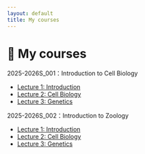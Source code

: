 ```yaml
---
layout: default
title: My courses
---
```


# 📘 My courses

2025-2026S_001：Introduction to Cell Biology

- [Lecture 1: Introduction](Lecture1-Introduction.pdf)
- [Lecture 2: Cell Biology](lecture2-Cellbiology.pdf)
- [Lecture 3: Genetics](lecture3-Genetics.pdf)


2025-2026S_002：Introduction to Zoology

- [Lecture 1: Introduction](Lecture1-Introduction.pdf)
- [Lecture 2: Cell Biology](lecture2-Cellbiology.pdf)
- [Lecture 3: Genetics](lecture3-Genetics.pdf)
